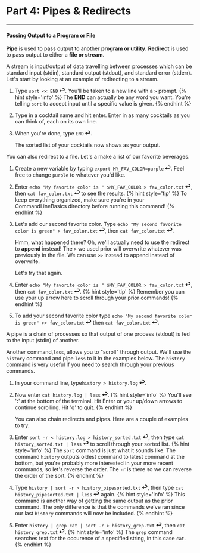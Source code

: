 # Part 4: Pipes & Redirects

---

#### Passing Output to a Program or File

**Pipe** is used to pass output to another **program or utility**. **Redirect** is used to pass output to either a **file or stream**.

A stream is input/output of data travelling between processes which can be standard input \(stdin\), standard output \(stdout\), and standard error \(stderr\). Let's start by looking at an example of redirecting to a stream.

1. Type `sort << END` ![](images/enter.png). You'll be taken to a new line with a `>` prompt.
    {% hint style='info' %}
The **END** can actually be any word you want. You're telling `sort` to accept input until a specific value is given.
    {% endhint %}

2. Type in a cocktail name and hit enter. Enter in as many cocktails as you can think of, each on its own line.

3. When you're done, type `END` ![](images/enter.png).

    The sorted list of your cocktails now shows as your output.

You can also redirect to a file. Let's a make a list of our favorite beverages.

1. Create a new variable by typing `export MY_FAV_COLOR=purple` ![](images/enter.png). Feel free to change `purple` to whatever you'd like.

2. Enter `echo "My favorite color is " $MY_FAV_COLOR > fav_color.txt` ![](images/enter.png), then `cat fav_color.txt` ![](images/enter.png) to see the results.
    {% hint style='tip' %}
To keep everything organized, make sure you're in your CommandLineBasics directory before running this command!
    {% endhint %}

3. Let's add our second favorite color. Type `echo "My second favorite color is green" > fav_color.txt` ![](images/enter.png), then `cat fav_color.txt` ![](images/enter.png).

    Hmm, what happened there? Oh, we'll actually need to use the redirect to **append** instead! The `>` we used prior will overwrite whatever was previously in the file. We can use `>>` instead to append instead of overwrite.

    Let's try that again.

4. Enter `echo "My favorite color is " $MY_FAV_COLOR > fav_color.txt` ![](images/enter.png), then `cat fav_color.txt` ![](images/enter.png).
    {% hint style='tip' %}
Remember you can use your up arrow here to scroll through your prior commands!
    {% endhint %}

5. To add your second favorite color type `echo "My second favorite color is green" >> fav_color.txt` ![](images/enter.png) then `cat fav_color.txt` ![](images/enter.png).

A pipe is a chain of processes so that output of one process \(stdout\) is fed to the input \(stdin\) of another.

Another command,`less`, allows you to "scroll" through output. We'll use the `history` command and pipe `less` to it in the examples below. The `history` command is very useful if you need to search through your previous commands.

1. In your command line, type`history > history.log` ![](images/enter.png).
2. Now enter `cat history.log | less` ![](images/enter.png).
    {% hint style='info' %}
You'll see '**:**' at the bottom of the terminal. Hit Enter or your up/down arrows to continue scrolling. Hit 'q' to quit.
    {% endhint %}

    You can also chain redirects and pipes. Here are a couple of examples to try:

3. Enter `sort -r < history.log > history_sorted.txt` ![](images/enter.png), then type `cat history_sorted.txt | less` ![](images/enter.png) to scroll through your sorted list.
    {% hint style='info' %}
The `sort` command is just what it sounds like. The command `history` outputs oldest command to latest command at the bottom, but you're probably more interested in your more recent commands, so let's reverse the order. The `-r` is there so we can reverse the order of the sort.
    {% endhint %}

4. Type `history | sort -r > history_pipesorted.txt` ![](images/enter.png), then type `cat history_pipesorted.txt | less` ![](images/enter.png) again.
    {% hint style='info' %}
This command is another way of getting the same output as the prior command. The only difference is that the commands we've ran since our last `history` commands will now be included.
    {% endhint %}

5. Enter `history | grep cat | sort -r > history_grep.txt` ![](images/enter.png), then `cat history_grep.txt` ![](images/enter.png).
    {% hint style='info' %}
The `grep` command searches text for the occurence of a specified string, in this case `cat`.
    {% endhint %}
